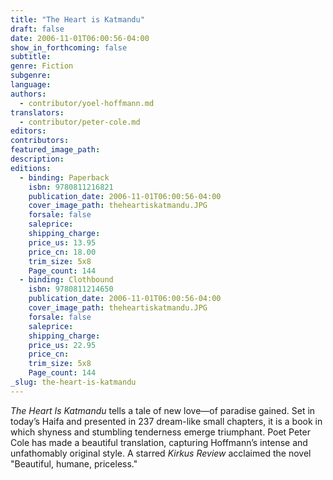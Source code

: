 ```yaml
---
title: "The Heart is Katmandu"
draft: false
date: 2006-11-01T06:00:56-04:00
show_in_forthcoming: false
subtitle:
genre: Fiction
subgenre:
language:
authors:
  - contributor/yoel-hoffmann.md
translators:
  - contributor/peter-cole.md
editors:
contributors:
featured_image_path:
description:
editions:
  - binding: Paperback
    isbn: 9780811216821
    publication_date: 2006-11-01T06:00:56-04:00
    cover_image_path: theheartiskatmandu.JPG
    forsale: false
    saleprice:
    shipping_charge:
    price_us: 13.95
    price_cn: 18.00
    trim_size: 5x8
    Page_count: 144
  - binding: Clothbound
    isbn: 9780811214650
    publication_date: 2006-11-01T06:00:56-04:00
    cover_image_path: theheartiskatmandu.JPG
    forsale: false
    saleprice:
    shipping_charge:
    price_us: 22.95
    price_cn:
    trim_size: 5x8
    Page_count: 144
_slug: the-heart-is-katmandu
---
```


_The Heart Is Katmandu_ tells a tale of new love—of paradise gained. Set in today’s Haifa and presented in 237 dream-like small chapters, it is a book in which shyness and stumbling tenderness emerge triumphant. Poet Peter Cole has made a beautiful translation, capturing Hoffmann’s intense and unfathomably original style. A starred _Kirkus Review_ acclaimed the novel "Beautiful, humane, priceless."

